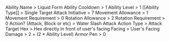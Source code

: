 Ability Name > Liquid Form
Ability Cooldown > 1
Ability Level > 1
[[Ability Type]] > Single Target Attack
Initiative > 7
Movement Allowance > 1
Movement Requirement > 0
Rotation Allowance > 2
Rotation Requirement > 0
Action? (Attack, Block or etc) > 
Water Slash Attack 
	Action Type > Attack
	Target Hex > Hex directly in front of user's facing
	Facing > User's Facing
	Damage > 2 + (2 * Ability Level)
	Armor Pen > 0